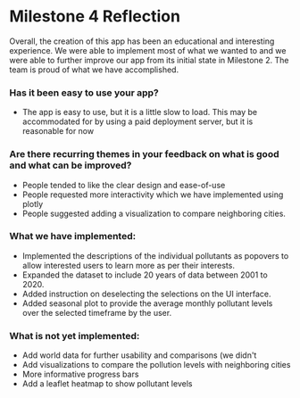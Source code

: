# Milestone 4 Reflection

Overall, the creation of this app has been an educational and interesting experience. We were able to implement most of what we wanted to and we were able to further improve our app from its initial state in Milestone 2. The team is proud of what we have accomplished.

### Has it been easy to use your app?

-   The app is easy to use, but it is a little slow to load. This may be accommodated for by using a paid deployment server, but it is reasonable for now

### Are there recurring themes in your feedback on what is good and what can be improved?

-   People tended to like the clear design and ease-of-use
-   People requested more interactivity which we have implemented using plotly
-   People suggested adding a visualization to compare neighboring cities.

### What we have implemented:

-   Implemented the descriptions of the individual pollutants as popovers to allow interested users to learn more as per their interests.
-   Expanded the dataset to include 20 years of data between 2001 to 2020.
-   Added instruction on deselecting the selections on the UI interface.
-   Added seasonal plot to provide the average monthly pollutant levels over the selected timeframe by the user.

### What is not yet implemented:

-   Add world data for further usability and comparisons (we didn't
-   Add visualizations to compare the pollution levels with neighboring cities
-   More informative progress bars
-   Add a leaflet heatmap to show pollutant levels
